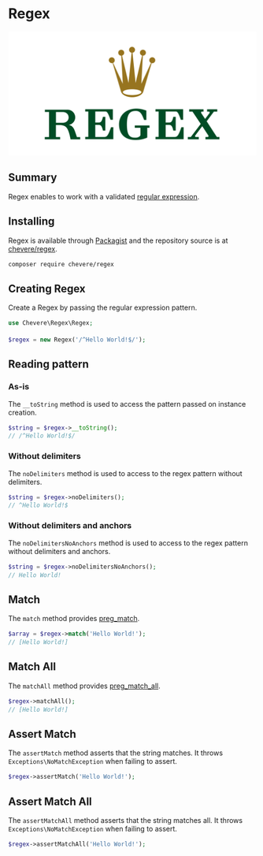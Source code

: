 # Regex

![Regex](../src/packages/regex/regex-logo.svg)

## Summary

Regex enables to work with a validated [regular expression](https://en.wikipedia.org/wiki/Regular_expression).

## Installing

Regex is available through [Packagist](https://packagist.org/packages/chevere/regex) and the repository source is at [chevere/regex](https://github.com/chevere/regex).

```sh
composer require chevere/regex
```

## Creating Regex

Create a Regex by passing the regular expression pattern.

```php
use Chevere\Regex\Regex;

$regex = new Regex('/^Hello World!$/');
```

## Reading pattern

### As-is

The `__toString` method is used to access the pattern passed on instance creation.

```php
$string = $regex->__toString();
// /^Hello World!$/
```

### Without delimiters

The `noDelimiters` method is used to access to the regex pattern without delimiters.

```php
$string = $regex->noDelimiters();
// ^Hello World!$
```

### Without delimiters and anchors

The `noDelimitersNoAnchors` method is used to access to the regex pattern without delimiters and anchors.

```php
$string = $regex->noDelimitersNoAnchors();
// Hello World!
```

## Match

The `match` method provides [preg_match](https://www.php.net/preg-match).

```php
$array = $regex->match('Hello World!');
// [Hello World!]
```

## Match All

The `matchAll` method provides [preg_match_all](https://www.php.net/preg-match-all).

```php
$regex->matchAll();
// [Hello World!]
```

## Assert Match

The `assertMatch` method asserts that the string matches. It throws `Exceptions\NoMatchException` when failing to assert.

```php
$regex->assertMatch('Hello World!');
```

## Assert Match All

The `assertMatchAll` method asserts that the string matches all. It throws `Exceptions\NoMatchException` when failing to assert.

```php
$regex->assertMatchAll('Hello World!');
```
